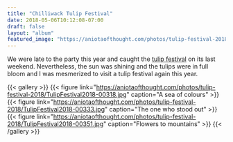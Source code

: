 ```yaml
---
title: "Chilliwack Tulip Festival"
date: 2018-05-06T10:12:08-07:00
draft: false
layout: "album"
featured_image: "https://aniotaofthought.com/photos/tulip-festival-2018/TulipFestival2018-00318.jpg"
---
```

We were late to the party this year and caught the [tulip festival](https://tulipsofthevalley.com/) on its last weekend. Nevertheless, the sun was shining and the tulips were in full bloom and I was mesmerized to visit a tulip festival again this year.

{{< gallery >}}
{{< figure link="https://aniotaofthought.com/photos/tulip-festival-2018/TulipFestival2018-00318.jpg" caption="A sea of colours" >}}
{{< figure link="https://aniotaofthought.com/photos/tulip-festival-2018/TulipFestival2018-00333.jpg" caption="The one who stood out" >}}
{{< figure link="https://aniotaofthought.com/photos/tulip-festival-2018/TulipFestival2018-00351.jpg" caption="Flowers to mountains" >}}
{{< /gallery >}} 